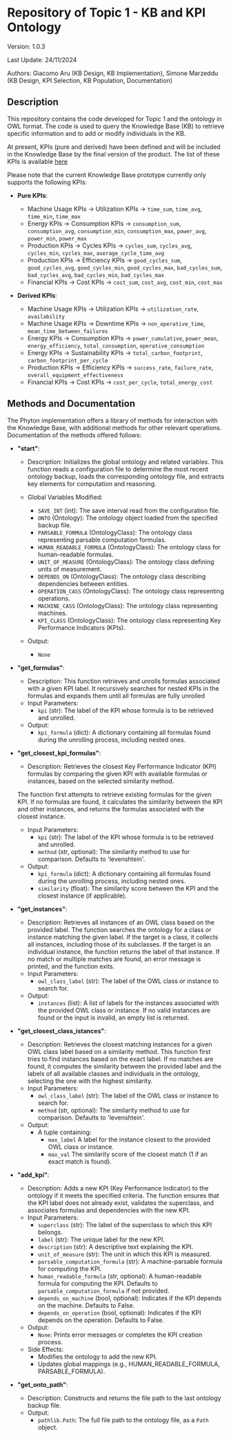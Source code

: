 # Repository of Topic 1 - KB and KPI Ontology

Version: 1.0.3

Last Update: 24/11/2024

Authors: Giacomo Aru (KB Design, KB Implementation), Simone Marzeddu (KB Design, KPI Selection, KB Population, Documentation)

## Description

This repository contains the code developed for Topic 1 and the ontology in OWL format.
The code is used to query the Knowledge Base (KB) to retrieve specific information and to add or modify individuals in the KB.

At present, KPIs (pure and derived) have been defined and will be included in the Knowledge Base by the final version of the product. The list of these KPIs is available  [here](https://docs.google.com/document/d/1RMJVM6Xd4dcazlPhCdCzNqwm6lIBSvDHMgVil6wiLNI/edit?tab=t.0#heading=h.equ5lulcmq18)

Please note that the current Knowledge Base prototype currently only supports the following KPIs:

* <strong>Pure KPIs</strong>:
  * Machine Usage KPIs -> Utilization KPIs -> `time_sum`, `time_avg`, `time_min`, `time_max`
  * Energy KPIs -> Consumption KPIs -> `consumption_sum`, `consumption_avg`, `consumption_min`, `consumption_max`, `power_avg`, `power_min`, `power_max`
  * Production KPIs -> Cycles KPIs -> `cycles_sum`, `cycles_avg`, `cycles_min`, `cycles_max`, `average_cycle_time_avg`
  * Production KPIs -> Efficiency KPIs -> `good_cycles_sum`, `good_cycles_avg`, `good_cycles_min`, `good_cycles_max`, `bad_cycles_sum`, `bad_cycles_avg`, `bad_cycles_min`, `bad_cycles_max`
  * Financial KPIs -> Cost KPIs -> `cost_sum`, `cost_avg`, `cost_min`, `cost_max`

 
* <strong>Derived KPIs</strong>:
  * Machine Usage KPIs -> Utilization KPIs -> `utilization_rate`, `availability`
  * Machine Usage KPIs -> Downtime KPIs -> `non_operative_time`, `mean_time_between_failures`
  * Energy KPIs -> Consumption KPIs -> `power_cumulative`, `power_mean`, `energy_efficiency`, `total_consumption`, `operative_consumption`
  * Energy KPIs -> Sustainability KPIs -> `total_carbon_footprint`, `carbon_footprint_per_cycle`
  * Production KPIs -> Efficiency KPIs -> `success_rate`, `failure_rate`, `overall_equipment_effectiveness`
  * Financial KPIs -> Cost KPIs -> `cost_per_cycle`, `total_energy_cost` 

## Methods and Documentation
The Phyton implementation offers a library of methods for interaction with the Knowledge Base, with additional methods for other relevant operations. Documentation of the methods offered follows:

* <strong>"start"</strong>:
  * Description: Initializes the global ontology and related variables.
    This function reads a configuration file to determine the most recent ontology backup, 
    loads the corresponding ontology file, and extracts key elements for computation and reasoning.
   
  * Global Variables Modified:
    * `SAVE_INT` (int): The save interval read from the configuration file.
    * `ONTO` (Ontology): The ontology object loaded from the specified backup file.
    * `PARSABLE_FORMULA` (OntologyClass): The ontology class representing parsable computation formulas.
    * `HUMAN_READABLE_FORMULA` (OntologyClass): The ontology class for human-readable formulas.
    * `UNIT_OF_MEASURE` (OntologyClass): The ontology class defining units of measurement.
    * `DEPENDS_ON` (OntologyClass): The ontology class describing dependencies between entities.
    * `OPERATION_CASS` (OntologyClass): The ontology class representing operations.
    * `MACHINE_CASS` (OntologyClass): The ontology class representing machines.
    * `KPI_CLASS` (OntologyClass): The ontology class representing Key Performance Indicators (KPIs).
  * Output:
      * `None`
      
 * <strong>"get_formulas"</strong>:
   * Description: This function retrieves and unrolls formulas associated with a given KPI label.
     It recursively searches for nested KPIs in the formulas and expands them until
     all formulas are fully unrolled
   * Input Parameters: 
      * `kpi` (str): The label of the KPI whose formula is to be retrieved and unrolled.
   * Output:
      * `kpi_formula` (dict): A dictionary containing all formulas found during the unrolling process, including nested ones.

 * <strong>"get_closest_kpi_formulas"</strong>:
   * Description: Retrieves the closest Key Performance Indicator (KPI) formulas by comparing the given KPI
    with available formulas or instances, based on the selected similarity method.
    
    The function first attempts to retrieve existing formulas for the given KPI. If no formulas are found,
    it calculates the similarity between the KPI and other instances, and returns the formulas 
    associated with the closest instance.
   * Input Parameters: 
      * `kpi` (str): The label of the KPI whose formula is to be retrieved and unrolled.
      * `method` (str, optional): The similarity method to use for comparison. Defaults to 'levenshtein'.
   * Output:
      * `kpi_formula` (dict): A dictionary containing all formulas found during the unrolling process, including nested ones.
      * `similarity` (float): The similarity score between the KPI and the closest instance (if applicable).
    
 * <strong>"get_instances"</strong>:
   * Description: Retrieves all instances of an OWL class based on the provided label. 
    The function searches the ontology for a class or instance matching the given label.
    If the target is a class, it collects all instances, including those of its subclasses.
    If the target is an individual instance, the function returns the label of that instance.
    If no match or multiple matches are found, an error message is printed, and the function exits.
   * Input Parameters: 
      * `owl_class_label` (str): The label of the OWL class or instance to search for.
   * Output:
      * `instances` (list): A list of labels for the instances associated with the provided OWL class or instance.
            If no valid instances are found or the input is invalid, an empty list is returned.

 * <strong>"get_closest_class_istances"</strong>:
   * Description: Retrieves the closest matching instances for a given OWL class label based on a similarity method.
    This function first tries to find instances based on the exact label. If no matches are found,
    it computes the similarity between the provided label and the labels of all available classes
    and individuals in the ontology, selecting the one with the highest similarity.
   * Input Parameters: 
      * `owl_class_label` (str): The label of the OWL class or instance to search for.
      * `method` (str, optional): The similarity method to use for comparison. Defaults to 'levenshtein'.
   * Output:
      * A tuple containing:
        - `max_label` A label for the instance closest to the provided OWL class or instance.
        - `max_val` The similarity score of the closest match (1 if an exact match is found).
        
 * <strong>"add_kpi"</strong>:
     * Description: Adds a new KPI (Key Performance Indicator) to the ontology if it meets the specified criteria.
       The function ensures that the KPI label does not already exist, validates the superclass, and 
       associates formulas and dependencies with the new KPI.
     * Input Parameters:
        * `superclass` (str): The label of the superclass to which this KPI belongs.
        * `label` (str): The unique label for the new KPI.
        * `description` (str): A descriptive text explaining the KPI.
        * `unit_of_measure` (str): The unit in which this KPI is measured.
        * `parsable_computation_formula` (str): A machine-parsable formula for computing the KPI.
        * `human_readable_formula` (str, optional): A human-readable formula for computing the KPI. Defaults to `parsable_computation_formula` if not provided.
        * `depends_on_machine` (bool, optional): Indicates if the KPI depends on the machine. Defaults to False.
        * `depends_on_operation` (bool, optional): Indicates if the KPI depends on the operation. Defaults to False.
      * Output:
        * `None`: Prints error messages or completes the KPI creation process.
      * Side Effects:
        * Modifies the ontology to add the new KPI.
        * Updates global mappings (e.g., HUMAN_READABLE_FORMULA, PARSABLE_FORMULA).

 * <strong>"get_onto_path"</strong>:
      * Description: Constructs and returns the file path to the last ontology backup file.
      * Output:
        * `pathlib.Path`: The full file path to the ontology file, as a `Path` object.

